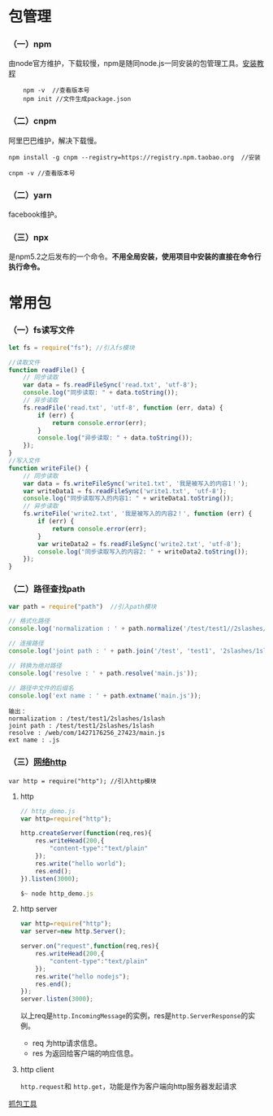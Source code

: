 # 包管理

### （一）npm

​	由node官方维护，下载较慢，npm是随同node.js一同安装的包管理工具。<a href="npm全局  局部安装.md">安装教程</a>

```
	npm -v	//查看版本号
	npm init //文件生成package.json
```

### （二）cnpm

阿里巴巴维护，解决下载慢。

```
npm install -g cnpm --registry=https://registry.npm.taobao.org	//安装

cnpm -v	//查看版本号
```

### （二）yarn

facebook维护。

### （三）npx

是npm5.2之后发布的一个命令。**不用全局安装，使用项目中安装的直接在命令行执行命令。**

# 常用包

### （一）fs读写文件

```javascript
let fs = require("fs");	//引入fs模块

//读取文件
function readFile() {
    // 同步读取
    var data = fs.readFileSync('read.txt', 'utf-8');
    console.log("同步读取: " + data.toString());
    // 异步读取
    fs.readFile('read.txt', 'utf-8', function (err, data) {
        if (err) {
            return console.error(err);
        }
        console.log("异步读取: " + data.toString());
    });
}
//写入文件
function writeFile() {
    // 同步读取
    var data = fs.writeFileSync('write1.txt', '我是被写入的内容1！');
    var writeData1 = fs.readFileSync('write1.txt', 'utf-8');
    console.log("同步读取写入的内容1: " + writeData1.toString());
    // 异步读取
    fs.writeFile('write2.txt', '我是被写入的内容2！', function (err) {
        if (err) {
            return console.error(err);
        }
        var writeData2 = fs.readFileSync('write2.txt', 'utf-8');
        console.log("同步读取写入的内容2: " + writeData2.toString());
    });
}
```

### （二）路径查找path

```javascript
var path = require("path")	//引入path模块

// 格式化路径
console.log('normalization : ' + path.normalize('/test/test1//2slashes/1slash/tab/..'));

// 连接路径
console.log('joint path : ' + path.join('/test', 'test1', '2slashes/1slash', 'tab', '..'));

// 转换为绝对路径
console.log('resolve : ' + path.resolve('main.js'));

// 路径中文件的后缀名
console.log('ext name : ' + path.extname('main.js'));
```

```
输出：
normalization : /test/test1/2slashes/1slash
joint path : /test/test1/2slashes/1slash
resolve : /web/com/1427176256_27423/main.js
ext name : .js
```

### （三）[网络http](https://www.jianshu.com/p/b5973ef87f73)

```
var http = require("http");	//引入http模块
```

1. http

   ```javascript
   // http_demo.js
   var http=require("http");
   
   http.createServer(function(req,res){
       res.writeHead(200,{
           "content-type":"text/plain"
       });
       res.write("hello world");
       res.end();
   }).listen(3000);
   
   $~ node http_demo.js
   ```

2. http server

   ```javascript
   var http=require("http");
   var server=new http.Server();
   
   server.on("request",function(req,res){
       res.writeHead(200,{
           "content-type":"text/plain"
       });
       res.write("hello nodejs");
       res.end();
   });
   server.listen(3000);
   ```

   以上req是`http.IncomingMessage`的实例，res是`http.ServerResponse`的实例。

   - req 为http请求信息。
   - res 为返回给客户端的响应信息。

3. http client

   `http.request`和 `http.get`，功能是作为客户端向http服务器发起请求

<a href="Charles抓包.md">抓包工具</a>

